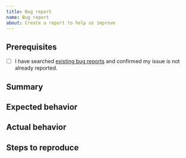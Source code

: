 ```yaml
---
title: Bug report
name: Bug report
about: Create a report to help us improve
---
```


## Prerequisites

- [ ] I have searched [existing bug reports](https://github.com/TTTReborn/ttt-reborn/issues?q=label%3Aissue%2Fbug-report) and confirmed my issue is not already reported.

## Summary

## Expected behavior

## Actual behavior

## Steps to reproduce
